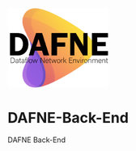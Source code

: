 <img src="https://github.com/AliaSpaceSystems/DAFNE-Front-End/blob/dev/Logo_DAFNE_black.png" width="200">

# DAFNE-Back-End
DAFNE Back-End
